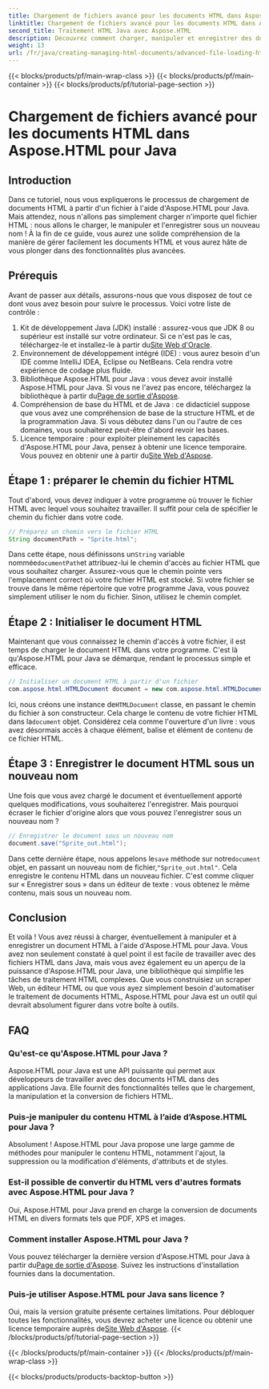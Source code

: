 ```yaml
---
title: Chargement de fichiers avancé pour les documents HTML dans Aspose.HTML pour Java
linktitle: Chargement de fichiers avancé pour les documents HTML dans Aspose.HTML pour Java
second_title: Traitement HTML Java avec Aspose.HTML
description: Découvrez comment charger, manipuler et enregistrer des documents HTML à l'aide d'Aspose.HTML pour Java dans ce guide étape par étape. Débloquez le traitement HTML avancé dans vos projets Java.
weight: 13
url: /fr/java/creating-managing-html-documents/advanced-file-loading-html-documents/
---
```


{{< blocks/products/pf/main-wrap-class >}}
{{< blocks/products/pf/main-container >}}
{{< blocks/products/pf/tutorial-page-section >}}

# Chargement de fichiers avancé pour les documents HTML dans Aspose.HTML pour Java

## Introduction
Dans ce tutoriel, nous vous expliquerons le processus de chargement de documents HTML à partir d'un fichier à l'aide d'Aspose.HTML pour Java. Mais attendez, nous n'allons pas simplement charger n'importe quel fichier HTML : nous allons le charger, le manipuler et l'enregistrer sous un nouveau nom ! À la fin de ce guide, vous aurez une solide compréhension de la manière de gérer facilement les documents HTML et vous aurez hâte de vous plonger dans des fonctionnalités plus avancées.
## Prérequis
Avant de passer aux détails, assurons-nous que vous disposez de tout ce dont vous avez besoin pour suivre le processus. Voici votre liste de contrôle :
1.  Kit de développement Java (JDK) installé : assurez-vous que JDK 8 ou supérieur est installé sur votre ordinateur. Si ce n'est pas le cas, téléchargez-le et installez-le à partir du[Site Web d'Oracle](https://www.oracle.com/java/technologies/javase-downloads.html).
2. Environnement de développement intégré (IDE) : vous aurez besoin d'un IDE comme IntelliJ IDEA, Eclipse ou NetBeans. Cela rendra votre expérience de codage plus fluide.
3.  Bibliothèque Aspose.HTML pour Java : vous devez avoir installé Aspose.HTML pour Java. Si vous ne l'avez pas encore, téléchargez la bibliothèque à partir du[Page de sortie d'Aspose](https://releases.aspose.com/html/java/).
4. Compréhension de base du HTML et de Java : ce didacticiel suppose que vous avez une compréhension de base de la structure HTML et de la programmation Java. Si vous débutez dans l'un ou l'autre de ces domaines, vous souhaiterez peut-être d'abord revoir les bases.
5.  Licence temporaire : pour exploiter pleinement les capacités d'Aspose.HTML pour Java, pensez à obtenir une licence temporaire. Vous pouvez en obtenir une à partir du[Site Web d'Aspose](https://purchase.aspose.com/temporary-license/).

## Étape 1 : préparer le chemin du fichier HTML
Tout d'abord, vous devez indiquer à votre programme où trouver le fichier HTML avec lequel vous souhaitez travailler. Il suffit pour cela de spécifier le chemin du fichier dans votre code.
```java
// Préparez un chemin vers le fichier HTML
String documentPath = "Sprite.html";
```
 Dans cette étape, nous définissons un`String` variable nommée`documentPath`et attribuez-lui le chemin d'accès au fichier HTML que vous souhaitez charger. Assurez-vous que le chemin pointe vers l'emplacement correct où votre fichier HTML est stocké. Si votre fichier se trouve dans le même répertoire que votre programme Java, vous pouvez simplement utiliser le nom du fichier. Sinon, utilisez le chemin complet.
## Étape 2 : Initialiser le document HTML
Maintenant que vous connaissez le chemin d'accès à votre fichier, il est temps de charger le document HTML dans votre programme. C'est là qu'Aspose.HTML pour Java se démarque, rendant le processus simple et efficace.
```java
// Initialiser un document HTML à partir d'un fichier
com.aspose.html.HTMLDocument document = new com.aspose.html.HTMLDocument(documentPath);
```
 Ici, nous créons une instance de`HTMLDocument` classe, en passant le chemin du fichier à son constructeur. Cela charge le contenu de votre fichier HTML dans la`document` objet. Considérez cela comme l'ouverture d'un livre : vous avez désormais accès à chaque élément, balise et élément de contenu de ce fichier HTML.
## Étape 3 : Enregistrer le document HTML sous un nouveau nom
Une fois que vous avez chargé le document et éventuellement apporté quelques modifications, vous souhaiterez l'enregistrer. Mais pourquoi écraser le fichier d'origine alors que vous pouvez l'enregistrer sous un nouveau nom ?
```java
// Enregistrer le document sous un nouveau nom
document.save("Sprite_out.html");
```
 Dans cette dernière étape, nous appelons le`save` méthode sur notre`document` objet, en passant un nouveau nom de fichier,`"Sprite_out.html"`. Cela enregistre le contenu HTML dans un nouveau fichier. C'est comme cliquer sur « Enregistrer sous » dans un éditeur de texte : vous obtenez le même contenu, mais sous un nouveau nom.
## Conclusion
Et voilà ! Vous avez réussi à charger, éventuellement à manipuler et à enregistrer un document HTML à l'aide d'Aspose.HTML pour Java. Vous avez non seulement constaté à quel point il est facile de travailler avec des fichiers HTML dans Java, mais vous avez également eu un aperçu de la puissance d'Aspose.HTML pour Java, une bibliothèque qui simplifie les tâches de traitement HTML complexes.
Que vous construisiez un scraper Web, un éditeur HTML ou que vous ayez simplement besoin d'automatiser le traitement de documents HTML, Aspose.HTML pour Java est un outil qui devrait absolument figurer dans votre boîte à outils.
## FAQ
### Qu'est-ce qu'Aspose.HTML pour Java ?
Aspose.HTML pour Java est une API puissante qui permet aux développeurs de travailler avec des documents HTML dans des applications Java. Elle fournit des fonctionnalités telles que le chargement, la manipulation et la conversion de fichiers HTML.
### Puis-je manipuler du contenu HTML à l’aide d’Aspose.HTML pour Java ?
Absolument ! Aspose.HTML pour Java propose une large gamme de méthodes pour manipuler le contenu HTML, notamment l'ajout, la suppression ou la modification d'éléments, d'attributs et de styles.
### Est-il possible de convertir du HTML vers d'autres formats avec Aspose.HTML pour Java ?
Oui, Aspose.HTML pour Java prend en charge la conversion de documents HTML en divers formats tels que PDF, XPS et images.
### Comment installer Aspose.HTML pour Java ?
 Vous pouvez télécharger la dernière version d'Aspose.HTML pour Java à partir du[Page de sortie d'Aspose](https://releases.aspose.com/html/java/). Suivez les instructions d'installation fournies dans la documentation.
### Puis-je utiliser Aspose.HTML pour Java sans licence ?
 Oui, mais la version gratuite présente certaines limitations. Pour débloquer toutes les fonctionnalités, vous devrez acheter une licence ou obtenir une licence temporaire auprès de[Site Web d'Aspose](https://purchase.aspose.com/temporary-license/).
{{< /blocks/products/pf/tutorial-page-section >}}

{{< /blocks/products/pf/main-container >}}
{{< /blocks/products/pf/main-wrap-class >}}

{{< blocks/products/products-backtop-button >}}
